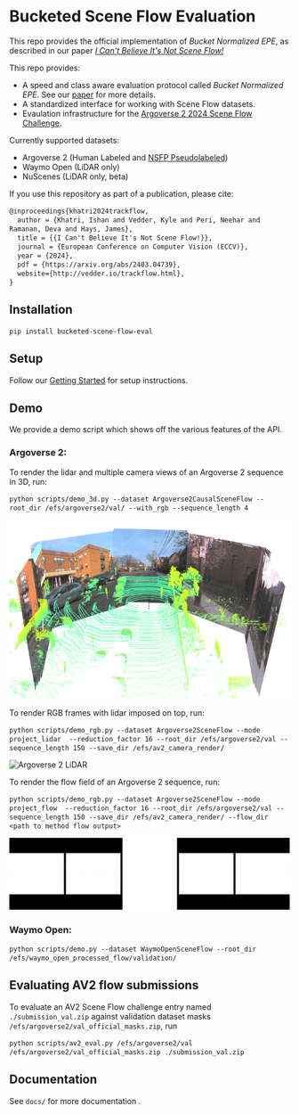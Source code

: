 # Bucketed Scene Flow Evaluation

This repo provides the official implementation of _Bucket Normalized EPE_, as described in our paper [_I Can't Believe It's Not Scene Flow!_](https://vedder.io/trackflow.html)

This repo provides:
 - A speed and class aware evaluation protocol called _Bucket Normalized EPE_. See our [paper](https://vedder.io/trackflow.html) for more details.
 - A standardized interface for working with Scene Flow datasets.
 - Evaulation infrastructure for the [Argoverse 2 2024 Scene Flow Challenge](https://eval.ai/web/challenges/challenge-page/2210/overview).

Currently supported datasets:

 - Argoverse 2 (Human Labeled and [NSFP Pseudolabeled](https://github.com/kylevedder/BucketedSceneFlowEval/blob/master/docs/GETTING_STARTED.md#argoverse-2-nsfp-pseudolabels-new))
 - Waymo Open (LiDAR only)
 - NuScenes (LiDAR only, beta)


If you use this repository as part of a publication, please cite:

```
@inproceedings{khatri2024trackflow,
  author = {Khatri, Ishan and Vedder, Kyle and Peri, Neehar and Ramanan, Deva and Hays, James},
  title = {{I Can't Believe It's Not Scene Flow!}},
  journal = {European Conference on Computer Vision (ECCV)},
  year = {2024},
  pdf = {https://arxiv.org/abs/2403.04739},
  website={http://vedder.io/trackflow.html},
}
```

## Installation

```
pip install bucketed-scene-flow-eval
```

## Setup

Follow our [Getting Started](docs/GETTING_STARTED.md) for setup instructions.

## Demo

We provide a demo script which shows off the various features of the API.

### Argoverse 2:

To render the lidar and multiple camera views of an Argoverse 2 sequence in 3D, run:

```
python scripts/demo_3d.py --dataset Argoverse2CausalSceneFlow --root_dir /efs/argoverse2/val/ --with_rgb --sequence_length 4
```

![Argoverse 2 MultiCam](docs/imgs/av2_multicam.png)

To render RGB frames with lidar imposed on top, run:

```
python scripts/demo_rgb.py --dataset Argoverse2SceneFlow --mode project_lidar  --reduction_factor 16 --root_dir /efs/argoverse2/val --sequence_length 150 --save_dir /efs/av2_camera_render/
```

![Argoverse 2 LiDAR](docs/imgs/av2_lidar.gif)

To render the flow field of an Argoverse 2 sequence, run:

```
python scripts/demo_rgb.py --dataset Argoverse2SceneFlow --mode project_flow  --reduction_factor 16 --root_dir /efs/argoverse2/val --sequence_length 150 --save_dir /efs/av2_camera_render/ --flow_dir <path to method flow output>
```

![Argoverse 2 Flow](docs/imgs/av2_gt_flow.gif)

### Waymo Open:

```
python scripts/demo.py --dataset WaymoOpenSceneFlow --root_dir /efs/waymo_open_processed_flow/validation/
```

## Evaluating AV2 flow submissions

To evaluate an AV2 Scene Flow challenge entry named `./submission_val.zip` against validation dataset masks `/efs/argoverse2/val_official_masks.zip`, run

```
python scripts/av2_eval.py /efs/argoverse2/val /efs/argoverse2/val_official_masks.zip ./submission_val.zip
```

## Documentation

See `docs/` for more documentation .
